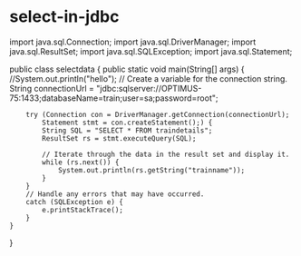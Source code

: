 # select-in-jdbc

 import java.sql.Connection;
import java.sql.DriverManager;
import java.sql.ResultSet;
import java.sql.SQLException;
import java.sql.Statement;

public class selectdata {
    public static void main(String[] args) {
    	//System.out.println("hello");
        // Create a variable for the connection string.
        String connectionUrl = "jdbc:sqlserver://OPTIMUS-75:1433;databaseName=train;user=sa;password=root";

        try (Connection con = DriverManager.getConnection(connectionUrl);
        	Statement stmt = con.createStatement();) {
            String SQL = "SELECT * FROM traindetails";
            ResultSet rs = stmt.executeQuery(SQL);
        	
            // Iterate through the data in the result set and display it.
            while (rs.next()) {
                System.out.println(rs.getString("trainname"));
            }
        }
        // Handle any errors that may have occurred.
        catch (SQLException e) {
            e.printStackTrace();
        }
    }
}








